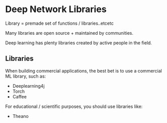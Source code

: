 
# Deep Network Libraries

Library = premade set of functions / libraries..etcetc

Many libraries are open source + maintained by communities.

Deep learning has plenty libraries created by active people in the field.

## Libraries

When building commercial applications, the best bet is to use a commercial ML library, such as:

* Deeplearning4j
* Torch
* Caffee

For educational / scientific purposes, you should use libraries like:

* Theano


